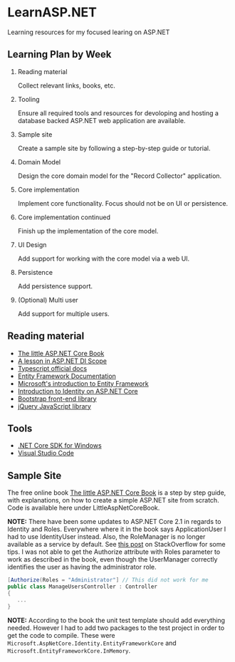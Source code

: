 # LearnASP.NET
Learning resources for my focused learing on ASP.NET

## Learning Plan by Week
1. Reading material
   
   Collect relevant links, books, etc.
2. Tooling
   
   Ensure all required tools and resources for devoloping and hosting a database backed ASP.NET
   web application are available.
3. Sample site
   
   Create a sample site by following a step-by-step guide or tutorial.
4. Domain Model
   
   Design the core domain model for the "Record Collector" application.
5. Core implementation
   
   Implement core functionality. Focus should not be on UI or persistence.
6. Core implementation continued
   
   Finish up the implementation of the core model.
7. UI Design
   
   Add support for working with the core model via a web UI.
8. Persistence
   
   Add persistence support.
9. (Optional) Multi user
   
   Add support for multiple users.

## Reading material
- [The little ASP.NET Core Book](https://www.recaffeinate.co/book/)
- [A lesson in ASP.NET DI Scope](https://dotnetcoretutorials.com/2018/03/20/cannot-consume-scoped-service-from-singleton-a-lesson-in-asp-net-core-di-scopes/)
- [Typescript official docs](https://www.typescriptlang.org/docs/home.html)
- [Entity Framework Documentation](https://docs.microsoft.com/en-us/ef/#pivot=entityfmwk)
- [Microsoft's introduction to Entity Framework](https://msdn.microsoft.com/en-us/library/aa937723(v=vs.113).aspx)
- [Introduction to Identity on ASP.NET Core](https://docs.microsoft.com/en-us/aspnet/core/security/authentication/identity?view=aspnetcore-2.1&tabs=visual-studio%2Caspnetcore2x)
- [Bootstrap front-end library](https://getbootstrap.com/)
- [jQuery JavaScript library](https://jquery.com/)

## Tools
- [.NET Core SDK for Windows](https://www.microsoft.com/net/download/windows)
- [Visual Studio Code](https://code.visualstudio.com/)

## Sample Site
The free online book [The little ASP.NET Core Book](https://www.recaffeinate.co/book/) is a
step by step guide, with explanations, on how to create a simple ASP.NET site from scratch.
Code is available here under LittleAspNetCoreBook.

**NOTE:** There have been some updates to ASP.NET Core 2.1 in regards to Identity and Roles.
Everywhere where it in the book says ApplicationUser I had to use IdentityUser instead.
Also, the RoleManager is no longer available as a service by default. See [this post](https://stackoverflow.com/questions/50426278/how-to-use-roles-in-asp-net-core-2-1) on StackOverflow for some tips.
I was not able to get the Authorize attribute with Roles parameter to work as described in the book, even though the
UserManager correctly identifies the user as having the administrator role.

```csharp
[Authorize(Roles = "Administrator"] // This did not work for me
public class ManageUsersController : Controller
{
   ...
}
```

**NOTE:** According to the book the unit test template should add everything needed. However I had to add two packages to the test project 
in order to get the code to compile. These were `Microsoft.AspNetCore.Identity.EntityFrameworkCore` and `Microsoft.EntityFrameworkCore.InMemory`.
